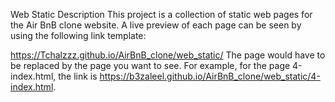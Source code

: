 Web Static
Description
This project is a collection of static web pages for the Air BnB clone website. A live preview of each page can be seen by using the following link template:

https://Tchalzzz.github.io/AirBnB_clone/web_static/<page>
The page would have to be replaced by the page you want to see. For example, for the page 4-index.html, the link is https://b3zaleel.github.io/AirBnB_clone/web_static/4-index.html.
